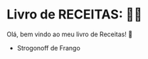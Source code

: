 # Livro de RECEITAS: :man_cook:

Olá, bem vindo ao meu livro de Receitas! :wave:

- Strogonoff de Frango
